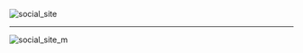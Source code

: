 ![social_site](https://user-images.githubusercontent.com/56549800/151825168-0a1dfd6f-14de-4e35-8eb5-226e9a47e034.png)
<hr>

![social_site_m](https://user-images.githubusercontent.com/56549800/151825584-13f09dfa-0c00-4d51-b410-3da3b71bb3d1.png)
